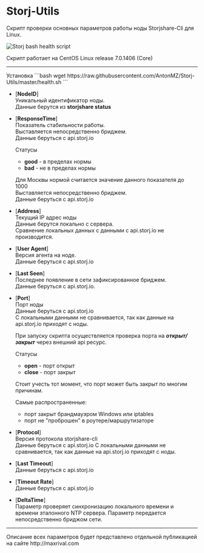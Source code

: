# Storj-Utils

Скрипт проверки основных параметров работы ноды Storjshare-Cli для Linux.<br/>

![Storj bash health script](http://maxrival.com/content/images/2017/05/storj-bash-healt-script-v1.0.2.png)

Скрипт работает на CentOS Linux release 7.0.1406 (Core)
<hr>
Установка
```bash
wget https://raw.githubusercontent.com/AntonMZ/Storj-Utils/master/health.sh
```

- [**NodeID**]<br/>
Уникальный идентификатор ноды.<br/>
Данные берутся из **storjshare status**

- [**ResponseTime**]<br/>
Показатель стабильности работы.<br/>
Выставляется непосредственно бриджем.<br/>
Данные беруться с api.storj.io

    Cтатусы<br/>
    - **good** - в пределах нормы
    - **bad** - не в пределах нормы

  Для Москвы нормой считается значение данного показателя до 1000<br/>
  Выставляется непосредственно бриджем.<br/>
  Данные беруться с api.storj.io

- [**Address**]<br/>
Текущий IP адрес ноды<br/>
Данные берутся локально с сервера.<br/>
Сравнение локальных данных с данными с api.storj.io не производится.

- [**User Agent**]<br/>
Версия агента на ноде.<br/>
Данные беруться с api.storj.io

- [**Last Seen**]<br/>
Последнее появление в сети зафиксированное бриджем.<br/>
Данные беруться с api.storj.io.

- [**Port**]<br/>
Порт ноды<br/>
Данные беруться с api.storj.io<br/>
С локальными данными не сравнивается, так как данные на api.storj.io приходят с ноды.


    При запуску скрипта осуществляется проверка порта на ***открыт/закрыт*** через внешний api ресурс.
    
    Cтатусы<br/>
    - **open** - порт открыт
    - **close** - порт закрыт

    Стоит учесть тот момент, что порт может быть закрыт по многим причинам.<br/>
    
    Самые распространенные:
 
    - порт закрыт брандмауэром Windows или iptables
    - порт не "проброшен" в роутере/маршрутизаторе

- [**Protocol**]<br/>
Версия протокола storjshare-cli<br/>
Данные беруться с api.storj.io
С локальными данными не сравнивается, так как данные на api.storj.io приходят с ноды.

- [**Last Timeout**]<br/>
Данные беруться с api.storj.io

- [**Timeout Rate**]<br/>
Данные беруться с api.storj.io

- [**DeltaTime**]<br/>
Параметр проверяет синхронизацию локального времени и времени эталонного NTP сервера. Параметр передается непосредственно бриджом сети.<br/>

<hr>
Описание всех параметров будет представлено отдельной публикацией на сайте http://maxrival.com
